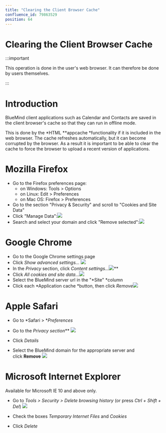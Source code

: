 ```yaml
---
title: "Clearing the Client Browser Cache"
confluence_id: 79863529
position: 64
---
```

# Clearing the Client Browser Cache


:::important

This operation is done in the user's web browser. It can therefore be done by users themselves.

:::

# Introduction

BlueMind client applications such as Calendar and Contacts are saved in the client browser's cache so that they can run in offline mode.

This is done by the *HTML **appcache *functionality if it is included in the web browser. The cache refreshes automatically, but it can become corrupted by the browser. As a result it is important to be able to clear the cache to force the browser to upload a recent version of applications.


# Mozilla Firefox

- Go to the Firefox preferences page:
  - on Windows: Tools > Options
  - on Linux: Edit > Preferences
  - on Mac OS: Firefox > Preferences
- Go to the section "Privacy & Security" and scroll to "Cookies and Site Data"
- Click "Manage Data":![](../attachments/79863529/79863531.png)
- Search and select your domain and click "Remove selected":![](../attachments/79863529/79863530.png)


# Google Chrome

- Go to the Google Chrome settings page
- Click *Show advanced settings... ![](../attachments/79863529/79863542.png)*
- In the *Privacy* section, click *Content settings...*![](../attachments/79863529/79863541.png)**
- Click *All cookies and site data...![](../attachments/79863529/79863540.png)*
- Select the BlueMind server url in the "*Site" *column
- Click each *Application cache *button, then click *Remove*![](../attachments/79863529/79863539.png)


# Apple Safari

- Go to *Safari > **Preferences*
- Go to the *Privacy *section****
![](../attachments/79863529/79863534.png)

- Click *Details*
- Select the BlueMind domain for the appropriate server and click **Remove**
*![](../attachments/79863529/79863535.png)*


# Microsoft Internet Explorer

Available for Microsoft IE 10 and above only.

- Go to *Tools > Security > Delete browsing history* (or press *Ctrl + Shift + Del*)
![](../attachments/79863529/79863537.jpg)

- Check the boxes *Temporary Internet Files* and *Cookies*
- Click *Delete*


